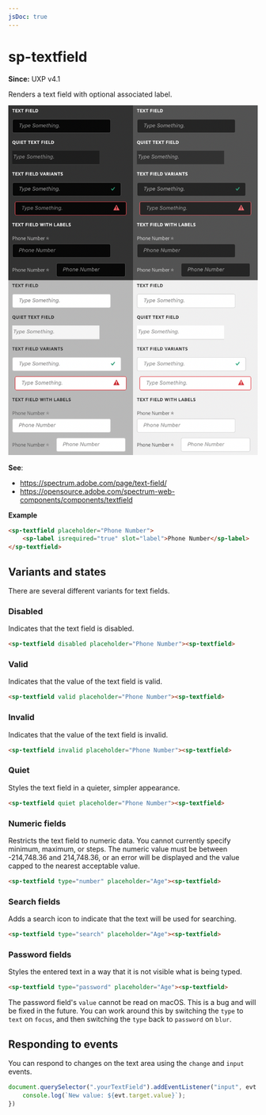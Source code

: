 ```yaml
---
jsDoc: true
---
```

# sp-textfield

**Since:** UXP v4.1

Renders a text field with optional associated label.

![Text areas](../../assets/sp-textfield.png)

**See**:
- https://spectrum.adobe.com/page/text-field/
- https://opensource.adobe.com/spectrum-web-components/components/textfield

**Example**

```html
<sp-textfield placeholder="Phone Number">
    <sp-label isrequired="true" slot="label">Phone Number</sp-label>
</sp-textfield>
```

## Variants and states

There are several different variants for text fields.

### Disabled

Indicates that the text field is disabled.

```html
<sp-textfield disabled placeholder="Phone Number"><sp-textfield>
```

### Valid

Indicates that the value of the text field is valid.

```html
<sp-textfield valid placeholder="Phone Number"><sp-textfield>
```

### Invalid

Indicates that the value of the text field is invalid.

```html
<sp-textfield invalid placeholder="Phone Number"><sp-textfield>
```

### Quiet

Styles the text field in a quieter, simpler appearance.

```html
<sp-textfield quiet placeholder="Phone Number"><sp-textfield>
```

### Numeric fields

Restricts the text field to numeric data. You cannot currently specify minimum, maximum, or steps. The numeric value must be between -214,748.36 and 214,748.36, or an error will be displayed and the value capped to the nearest acceptable value.

```html
<sp-textfield type="number" placeholder="Age"><sp-textfield>
```

### Search fields

Adds a search icon to indicate that the text will be used for searching.

```html
<sp-textfield type="search" placeholder="Age"><sp-textfield>
```

### Password fields

Styles the entered text in a way that it is not visible what is being typed.

```html
<sp-textfield type="password" placeholder="Age"><sp-textfield>
```

<InlineAlert variant="warning" slots="text"/>

The password field's `value` cannot be read on macOS. This is a bug and will be fixed in the future. You can work around this by switching the `type` to `text` on `focus`, and then switching the `type` back to `password` on `blur`.


## Responding to events

You can respond to changes on the text area using the `change` and `input` events.

```js
document.querySelector(".yourTextField").addEventListener("input", evt => {
    console.log(`New value: ${evt.target.value}`);
})
```

